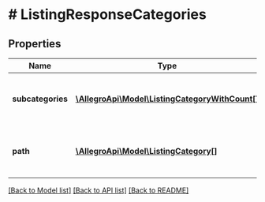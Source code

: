 # # ListingResponseCategories

## Properties

Name | Type | Description | Notes
------------ | ------------- | ------------- | -------------
**subcategories** | [**\AllegroApi\Model\ListingCategoryWithCount[]**](ListingCategoryWithCount.md) | Categories with counters, which can be used to refine search results. | [optional]
**path** | [**\AllegroApi\Model\ListingCategory[]**](ListingCategory.md) | Categories path to the current listing category (breadcrumbs). | [optional]

[[Back to Model list]](../../README.md#models) [[Back to API list]](../../README.md#endpoints) [[Back to README]](../../README.md)
